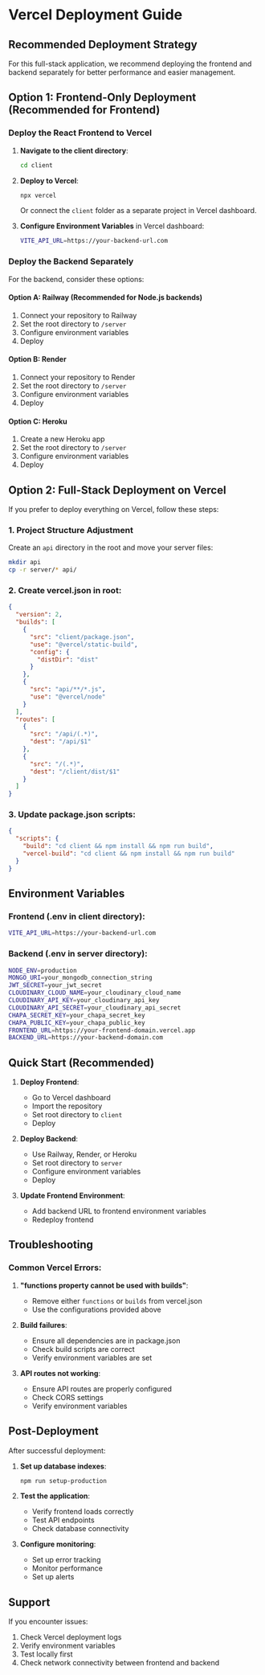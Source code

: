 # Vercel Deployment Guide

## Recommended Deployment Strategy

For this full-stack application, we recommend deploying the frontend and backend separately for better performance and easier management.

## Option 1: Frontend-Only Deployment (Recommended for Frontend)

### Deploy the React Frontend to Vercel

1. **Navigate to the client directory**:
   ```bash
   cd client
   ```

2. **Deploy to Vercel**:
   ```bash
   npx vercel
   ```
   Or connect the `client` folder as a separate project in Vercel dashboard.

3. **Configure Environment Variables** in Vercel dashboard:
   ```bash
   VITE_API_URL=https://your-backend-url.com
   ```

### Deploy the Backend Separately

For the backend, consider these options:

#### Option A: Railway (Recommended for Node.js backends)
1. Connect your repository to Railway
2. Set the root directory to `/server`
3. Configure environment variables
4. Deploy

#### Option B: Render
1. Connect your repository to Render
2. Set the root directory to `/server`
3. Configure environment variables
4. Deploy

#### Option C: Heroku
1. Create a new Heroku app
2. Set the root directory to `/server`
3. Configure environment variables
4. Deploy

## Option 2: Full-Stack Deployment on Vercel

If you prefer to deploy everything on Vercel, follow these steps:

### 1. Project Structure Adjustment

Create an `api` directory in the root and move your server files:

```bash
mkdir api
cp -r server/* api/
```

### 2. Create vercel.json in root:

```json
{
  "version": 2,
  "builds": [
    {
      "src": "client/package.json",
      "use": "@vercel/static-build",
      "config": {
        "distDir": "dist"
      }
    },
    {
      "src": "api/**/*.js",
      "use": "@vercel/node"
    }
  ],
  "routes": [
    {
      "src": "/api/(.*)",
      "dest": "/api/$1"
    },
    {
      "src": "/(.*)",
      "dest": "/client/dist/$1"
    }
  ]
}
```

### 3. Update package.json scripts:

```json
{
  "scripts": {
    "build": "cd client && npm install && npm run build",
    "vercel-build": "cd client && npm install && npm run build"
  }
}
```

## Environment Variables

### Frontend (.env in client directory):
```bash
VITE_API_URL=https://your-backend-url.com
```

### Backend (.env in server directory):
```bash
NODE_ENV=production
MONGO_URI=your_mongodb_connection_string
JWT_SECRET=your_jwt_secret
CLOUDINARY_CLOUD_NAME=your_cloudinary_cloud_name
CLOUDINARY_API_KEY=your_cloudinary_api_key
CLOUDINARY_API_SECRET=your_cloudinary_api_secret
CHAPA_SECRET_KEY=your_chapa_secret_key
CHAPA_PUBLIC_KEY=your_chapa_public_key
FRONTEND_URL=https://your-frontend-domain.vercel.app
BACKEND_URL=https://your-backend-domain.com
```

## Quick Start (Recommended)

1. **Deploy Frontend**:
   - Go to Vercel dashboard
   - Import the repository
   - Set root directory to `client`
   - Deploy

2. **Deploy Backend**:
   - Use Railway, Render, or Heroku
   - Set root directory to `server`
   - Configure environment variables
   - Deploy

3. **Update Frontend Environment**:
   - Add backend URL to frontend environment variables
   - Redeploy frontend

## Troubleshooting

### Common Vercel Errors:

1. **"functions property cannot be used with builds"**:
   - Remove either `functions` or `builds` from vercel.json
   - Use the configurations provided above

2. **Build failures**:
   - Ensure all dependencies are in package.json
   - Check build scripts are correct
   - Verify environment variables are set

3. **API routes not working**:
   - Ensure API routes are properly configured
   - Check CORS settings
   - Verify environment variables

## Post-Deployment

After successful deployment:

1. **Set up database indexes**:
   ```bash
   npm run setup-production
   ```

2. **Test the application**:
   - Verify frontend loads correctly
   - Test API endpoints
   - Check database connectivity

3. **Configure monitoring**:
   - Set up error tracking
   - Monitor performance
   - Set up alerts

## Support

If you encounter issues:
1. Check Vercel deployment logs
2. Verify environment variables
3. Test locally first
4. Check network connectivity between frontend and backend
